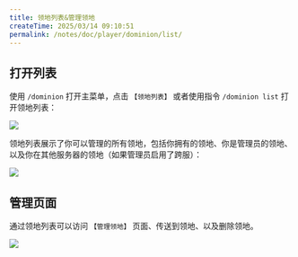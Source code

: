 ```yaml
---
title: 领地列表&管理领地
createTime: 2025/03/14 09:10:51
permalink: /notes/doc/player/dominion/list/
---
```


## 打开列表

使用 `/dominion` 打开主菜单，点击 `【领地列表】` 或者使用指令 `/dominion list` 打开领地列表：

![](/player/dominion/list/1.png)

领地列表展示了你可以管理的所有领地，包括你拥有的领地、你是管理员的领地、以及你在其他服务器的领地（如果管理员启用了跨服）：

![](/player/dominion/list/2.png)

## 管理页面

通过领地列表可以访问 `【管理领地】` 页面、传送到领地、以及删除领地。

![](/player/dominion/list/3.png)

